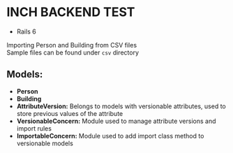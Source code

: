 # INCH BACKEND TEST

 * Rails 6

Importing Person and Building from CSV files  
Sample files can be found under `csv` directory

## Models:
 * **Person**
 * **Building**
 * **AttributeVersion:** Belongs to models with versionable attributes, used to store previous values of the attribute  
 * **VersionableConcern:** Module used to manage attribute versions and import rules
 * **ImportableConcern:** Module used to add import class method to versionable models
 
